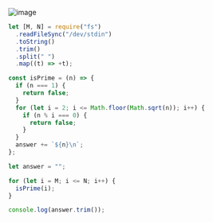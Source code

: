 ![image](https://github.com/ssc9811/algorithm/assets/39263149/a3da257f-f6d1-401f-9b76-41edf71fe9a9)

```javascript
let [M, N] = require("fs")
  .readFileSync("/dev/stdin")
  .toString()
  .trim()
  .split(" ")
  .map((t) => +t);

const isPrime = (n) => {
  if (n === 1) {
    return false;
  }
  for (let i = 2; i <= Math.floor(Math.sqrt(n)); i++) {
    if (n % i === 0) {
      return false;
    }
  }
  answer += `${n}\n`;
};

let answer = "";

for (let i = M; i <= N; i++) {
  isPrime(i);
}

console.log(answer.trim());
```
